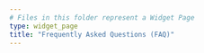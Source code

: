```yaml
---
# Files in this folder represent a Widget Page
type: widget_page
title: "Frequently Asked Questions (FAQ)"
---
```


